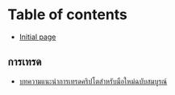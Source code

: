 # Table of contents

* [Initial page](README.md)

## การเทรด

* [บทความแนะนำการเทรดคริปโตสำหรับมือใหม่ฉบับสมบูรณ์](undefined/undefined.md)

